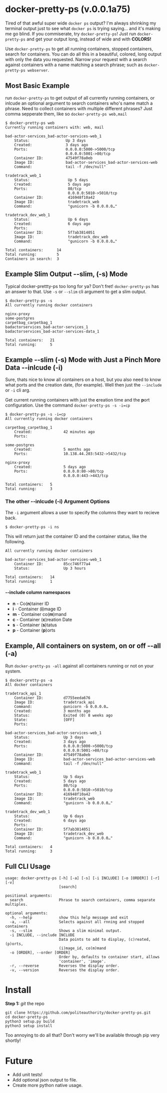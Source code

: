 # docker-pretty-ps (v.0.0.1a75)
Tired of that awful super wide ```docker ps``` output? I'm always shrinking my terminal output just to see what ```docker ps``` is trying saying... and it's making me go blind. If you commiserate, try `docker-pretty-ps`! Just run ```docker-pretty-ps``` and get your output long, instead of wide and with **COLORS!**

Use ```docker-pretty-ps``` to get all running containers, stopped containers, search for containers. You can do all this in a beautiful, colored, long output with only the data you requested. Narrow your request with a search against containers with a name matching a search phrase; such as ```docker-pretty-ps webserver```.

## Most Basic Example
run ```docker-pretty-ps``` to get output of all currently running containers, or inlcude an optional argument to search containers who's name match a phrase. Need to collect containers with multiple different phrases? Just comma sepperate them, like so ```docker-pretty-ps web,mail```
```
$ docker-pretty-ps web
Currently running containers with: web, mail

bad-actor-services_bad-actor-services-web_1
    Status:                Up 3 days
    Created:               3 days ago
    Ports:                 0.0.0.0:5000->5000/tcp
                           0.0.0.0:5001->80/tcp
    Container ID:          47549f78a0eb
    Image ID:              bad-actor-services_bad-actor-services-web
    Command:               tail -f /dev/null"

tradetrack_web_1
    Status:                 Up 5 days
    Created:                5 days ago
    Ports:                  80/tcp
                            0.0.0.0:5010->5010/tcp
    Container ID:           416948f10a42
    Image ID:               tradetrack_web
    Command:                "gunicorn -b 0.0.0.0…"

tradetrack_dev_web_1
    Status:                 Up 6 days
    Created:                6 days ago
    Ports:
    Container ID:           5f7ab3814051
    Image ID:               tradetrack_dev_web
    Command:                "gunicorn -b 0.0.0.0…"

Total containers:      14
Total running:         5
Containers in search:  3
```

## Example Slim Output --slim, (-s) Mode
Typical docker-prettty-ps too long for ya? Don't fret! ```docker-pretty-ps``` has an answer to that. Use ```-s``` or ```--slim``` cli argument to get a slim output.
```
$ docker-pretty-ps -s
All currently running docker containers

nginx-proxy
some-postgres
carpetbag_carpetbag_1
badactorservices_bad-actor-services_1
badactorservices_bad-actor-services-data_1

Total containers:   21
Total running:      5
```

## Example --slim (-s) Mode with Just a Pinch More Data --inlcude (-i)
Sure, thats nice to know all containers on a host, but you also need to know what ports and the creation date, (for example).
Well then just the ```--include``` or ```-i``` cli arg.

Get current running containers with just the **c**reation time and the **p**ort configuration. Use the command ```docker-pretty-ps -s -i=cp```
```
$ docker-pretty-ps -s -i=cp
All currently running docker containers

carpetbag_carpetbag_1
    Created:              42 minutes ago
    Ports:

some-postgres
    Created:              5 months ago
    Ports:                10.138.44.203:5432->5432/tcp

nginx-proxy
    Created:              5 days ago
    Ports:                0.0.0.0:80->80/tcp
                          0.0.0.0:443->443/tcp

Total containers:   5
Total running:      3
```
### The other --inlcude (-i) Argument Options
The `-i` argument allows a user to specify the columns they want to recieve back.
```
$ docker-pretty-ps -i ns
```
This will return just the container ID and the container status, like the following.
```
All currently running docker containers

bad-actor-services_bad-actor-services-web_1
    Container ID:         85cc746f77a4
    Status:               Up 3 hours

Total containers:   14
Total running:      1
```
#### --include column namespaces
- **n** - Co(**n**)tainer ID
- **i** - Container (**i**)mage ID
- **m** - Container co(**m**)mand
- **c** - Container (**c**)reation Date
- **s** - Container (**s**)tatus
- **p** - Container (**p**)orts

## Example, All containers on system, on or off --all (-a)
Run ```docker-pretty-ps -all``` against all containers running or not on your system.
```
$ docker-pretty-ps -a
All docker containers

tradetrack_api_1
    Container ID:         d7755eeda676
    Image ID:             tradetrack_api
    Command:              gunicorn -b 0.0.0.0…
    Created:              3 months ago
    Status:               Exited (0) 8 weeks ago
    State:                [OFF]
    Ports:

bad-actor-services_bad-actor-services-web_1
    Status:               Up 3 days
    Created:              3 days ago
    Ports:                0.0.0.0:5000->5000/tcp
                          0.0.0.0:5001->80/tcp
    Container ID:         47549f78a0eb
    Image ID:             bad-actor-services_bad-actor-services-web
    Command:              tail -f /dev/null"

tradetrack_web_1
    Status:               Up 5 days
    Created:              5 days ago
    Ports:                80/tcp
                          0.0.0.0:5010->5010/tcp
    Container ID:         416948f10a42
    Image ID:             tradetrack_web
    Command:              "gunicorn -b 0.0.0.0…"

tradetrack_dev_web_1
    Status:               Up 6 days
    Created:              6 days ago
    Ports:
    Container ID:         5f7ab3814051
    Image ID:             tradetrack_dev_web
    Command:              "gunicorn -b 0.0.0.0…"

Total containers:   4
Total running:      3
```
## Full CLI Usage
```
usage: docker-pretty-ps [-h] [-a] [-s] [-i INCLUDE] [-o [ORDER]] [-r] [-v]
                        [search]

positional arguments:
  search                Phrase to search containers, comma separate multiples.

optional arguments:
  -h, --help            show this help message and exit
  -a, --all             Selects against all rnning and stopped containers
  -s, --slim            Shows a slim minimal output.
  -i INCLUDE, --include INCLUDE
                        Data points to add to display, (c)reated, (p)orts,
                        (i)mage_id, co(m)mand
  -o [ORDER], --order [ORDER]
                        Order by, defaults to container start, allows
                        'container', 'image'.
  -r, --reverse         Reverses the display order.
  -v, --version         Reverses the display order.
```

# Install
**Step 1:** *git* the repo
```
git clone https://github.com/politeauthority/docker-pretty-ps.git
cd docker-pretty-ps
python3 setup.py build
python3 setup install
```
Too annoying to do all that? Don't worry we'll be available through pip very shortly!

# Future
* Add unit tests!
* Add optional json output to file.
* Create more python native usage.
